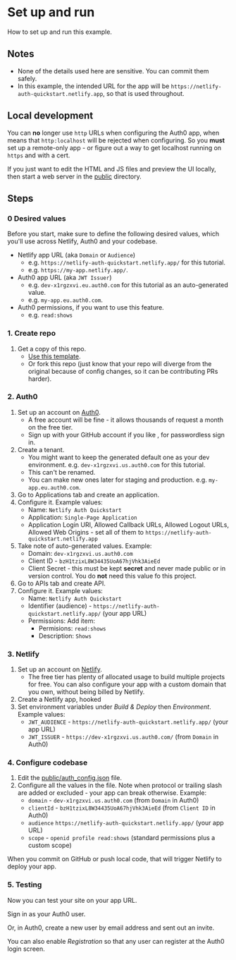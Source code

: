 # Set up and run

How to set up and run this example.


## Notes

- None of the details used here are sensitive. You can commit them safely.
- In this example, the intended URL for the app will be `https://netlify-auth-quickstart.netlify.app`, so that is used throughout.


## Local development

You can **no** longer use `http` URLs when configuring the Auth0 app, when means that `http:localhost` will be rejected when configuring. So you **must** set up a remote-only app - or figure out a way to get localhost running on `https` and with a cert.

If you just want to edit the HTML and JS files and preview the UI locally, then start a web server in the [public](/public/) directory.


## Steps

### 0 Desired values

Before you start, make sure to define the following desired values, which you'll use across Netlify, Auth0 and your codebase.

- Netlify app URL (aka `Domain` or `Audience`) 
    - e.g. `https://netlify-auth-quickstart.netlify.app/` for this tutorial. 
    - e.g. `https://my-app.netlify.app/`.
- Auth0 app URL (aka `JWT Issuer`)
    - e.g. `dev-x1rgzxvi.eu.auth0.com` for this tutorial as an auto-generated value.
    - e.g. `my-app.eu.auth0.com`.
- Auth0 permissions, if you want to use this feature.
    - e.g. `read:shows`

### 1. Create repo

1. Get a copy of this repo.
    - [Use this template](https://github.com/MichaelCurrin/netlify-auth-quickstart/generate).
    - Or fork this repo (just know that your repo will diverge from the original because of config changes, so it can be contributing PRs harder).

### 2. Auth0

1. Set up an account on [Auth0](https://auth0.com).
    - A free account will be fine - it allows thousands of request a month on the free tier.
    - Sign up with your GitHub account if you like , for passwordless sign in.
1. Create a tenant.
    - You might want to keep the generated default one as your dev environment. e.g. `dev-x1rgzxvi.us.auth0.com` for this tutorial.
    - This can't be renamed.
    - You can make new ones later for staging and production. e.g. `my-app.eu.auth0.com`.
1. Go to Applications tab and create an application.
1. Configure it. Example values:
    - Name: `Netlify Auth Quickstart`
    - Application: `Single-Page Application`
    - Application Login URI, Allowed Callback URLs, Allowed Logout URLs, Allowed Web Origins - set all of them to `https://netlify-auth-quickstart.netlify.app`
1. Take note of auto-generated values. Example:
    - Domain: `dev-x1rgzxvi.us.auth0.com`
    - Client ID - `bzH1tzixL8W34435UoA67hjVhk3AieEd`
    - Client Secret - this must be kept **secret** and never made public or in version control. You do **not** need this value fo this project.
1. Go to APIs tab and create API.
1. Configure it. Example values:
    - Name: `Netlify Auth Quickstart`
    - Identifier (audience) - `https://netlify-auth-quickstart.netlify.app/` (your app URL)
    - Permissions: Add item:
        - Permisions: `read:shows`
        - Description: `Shows`

### 3. Netlify

1. Set up an account on [Netlify](https://netlify.com).
    - The free tier has plenty of allocated usage to build multiple projects for free. You can also configure your app with a custom domain that you own, without being billed by Netlify.
1. Create a Netlify app, hooked
1. Set environment variables under _Build & Deploy_ then _Environment_. Example values:
    - `JWT_AUDIENCE` - `https://netlify-auth-quickstart.netlify.app/` (your app URL)
    - `JWT_ISSUER` - `https://dev-x1rgzxvi.us.auth0.com/` (from `Domain` in Auth0)

### 4. Configure codebase

1. Edit the [public/auth_config.json](/public/auth_config.json) file.
1. Configure all the values in the file. Note when protocol or trailing slash are added or excluded - your app can break otherwise. Example:
    - `domain` - `dev-x1rgzxvi.us.auth0.com` (from `Domain` in Auth0)
    - `clientId` - `bzH1tzixL8W34435UoA67hjVhk3AieEd` (from `Client ID` in Auth0)
    - `audience` `https://netlify-auth-quickstart.netlify.app/` (your app URL)
    - `scope` - `openid profile read:shows` (standard permissions plus a custom scope)

When you commit on GitHub or push local code, that will trigger Netlify to deploy your app.

### 5. Testing

Now you can test your site on your app URL.

Sign in as your Auth0 user.

Or, in Auth0, create a new user by email address and sent out an invite.

You can also enable _Registration_ so that any user can register at the Auth0 login screen.
